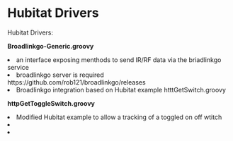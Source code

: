# Hubitat Drivers

Hubitat Drivers:

<b>Broadlinkgo-Generic.groovy</b><br>
<li>an interface exposing menthods to send IR/RF data via the briadlinkgo service </li>
<li>broadlinkgo server is required https://github.com/rob121/broadlinkgo/releases</li>
<li>Broadlinkgo integration based on Hubitat example htttGetSwitch.groovy</li>

<b>httpGetToggleSwitch.groovy</b><br>
<li>Modified Hubitat example to allow a tracking of a toggled on off wtitch</li>
<li></li>
<li></li>
